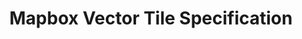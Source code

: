 ---
title: Mapbox Vector Tile Specification
layout: specification
permalink: /specification/
options: full
description: A guide to encoding tiled vector data with the Mapbox Vector Tile Specification.
---